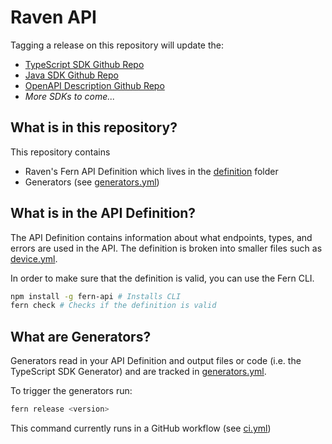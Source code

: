 # Raven API

Tagging a release on this repository will update the:

- [TypeScript SDK Github Repo](https://github.com/ravenappdev/raven-node)
- [Java SDK Github Repo](https://github.com/ravenappdev/raven-java)
- [OpenAPI Description Github Repo](https://github.com/ravenappdev/raven-openapi)
- _More SDKs to come..._

## What is in this repository?

This repository contains

- Raven's Fern API Definition which lives in the [definition](./fern/api/definition/) folder
- Generators (see [generators.yml](./fern/api/generators.yml))

## What is in the API Definition?

The API Definition contains information about what endpoints, types, and errors are used in the API. The definition is broken into smaller files such as [device.yml](fern/api/definition/device.yml).

In order to make sure that the definition is valid, you can use the Fern CLI.

```bash
npm install -g fern-api # Installs CLI
fern check # Checks if the definition is valid
```

## What are Generators?

Generators read in your API Definition and output files or code (i.e. the TypeScript SDK Generator) and are tracked in [generators.yml](./fern/api/generators.yml).

To trigger the generators run:

```bash
fern release <version>
```

This command currently runs in a GitHub workflow (see [ci.yml](.github/workflows/ci.yml#L32))

